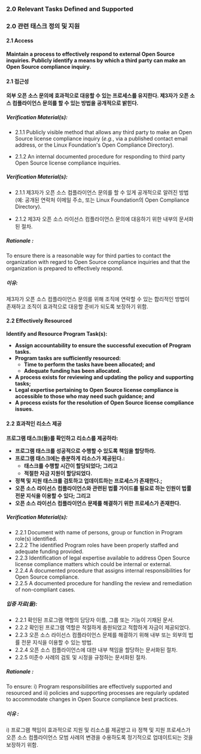 ### 2.0 Relevant Tasks Defined and Supported

### 2.0 관련 태스크 정의 및 지원


#### 2.1         Access

**Maintain a process to effectively respond to external Open Source inquiries. Publicly identify a means by which a third party can make an Open Source compliance inquiry.**

#### 2.1         접근성

**외부 오픈 소스 문의에 효과적으로 대응할 수 있는 프로세스를 유지한다. 제3자가 오픈 소스 컴플라이언스 문의를 할 수 있는 방법을 공개적으로 밝힌다.**

##### Verification Material(s):

- 2.1.1 Publicly visible method that allows any third party to make an Open Source license compliance inquiry (_e.g._, via a published contact email address, or the Linux Foundation&#39;s Open Compliance Directory).

- 2.1.2 An internal documented procedure for responding to third party Open Source license compliance inquiries.


##### Verification Material(s):

- 2.1.1 제3자가 오픈 소스 컴플라이언스 문의를 할 수 있게 공개적으로 알려진 방법 (예: 공개된 연락처 이메일 주소, 또는 Linux Foundation의 Open Compliance Directory).

- 2.1.2 제3자 오픈 소스 라이선스 컴플라이언스 문의에 대응하기 위한 내부의 문서화된 절차.

##### Rationale :
To ensure there is a reasonable way for third parties to contact the organization with regard to Open Source compliance inquiries and that the organization is prepared to effectively respond.

##### 이유:
제3자가 오픈 소스 컴플라이언스 문의를 위해 조직에 연락할 수 있는 합리적인 방법이 존재하고 조직이 효과적으로 대응할 준비가 되도록 보장하기 위함.

#### 2.2          Effectively Resourced

**Identify and Resource Program Task(s):**

- **Assign accountability to ensure the successful execution of Program tasks.**
- **Program tasks are sufficiently resourced:**
  - **Time to perform the tasks have been allocated; and**
  - **Adequate funding has been allocated.**
- **A process exists for reviewing and updating the policy and supporting tasks;**
- **Legal expertise pertaining to Open Source license compliance is accessible to those who may need such guidance; and**
- **A process exists for the resolution of Open Source license compliance issues.**


#### 2.2          효과적인 리소스 제공

**프로그램 태스크(들)를 확인하고 리소스를 제공하라:**

- **프로그램 태스크를 성공적으로 수행할 수 있도록 책임을 할당하라.**
- **프로그램 태스크에는 충분하게 리소스가 제공된다.:**
  - **태스크를 수행할 시간이 할당되었다; 그리고**
  - **적절한 자금 지원이 할당되었다.**
- **정책 및 지원 태스크를 검토하고 업데이트하는 프로세스가 존재한다.;**
- **오픈 소스 라이선스 컴플라이언스와 관련된 법률 가이드를 필요로 하는 인원이 법률 전문 지식을 이용할 수 있다; 그리고**
- **오픈 소스 라이선스 컴플라이언스 문제를 해결하기 위한 프로세스가 존재한다.**

##### Verification Material(s):

- 2.2.1 Document with name of persons, group or function in Program role(s) identified.
- 2.2.2 The identified Program roles have been properly staffed and adequate funding provided.
- 2.2.3 Identification of legal expertise available to address Open Source license compliance matters which could be internal or external.
- 2.2.4 A documented procedure that assigns internal responsibilities for Open Source compliance.
- 2.2.5 A documented procedure for handling the review and remediation of non-compliant cases.

##### 입증 자료(들):

- 2.2.1 확인된 프로그램 역할의 담당자 이름, 그룹 또는 기능이 기재된 문서.
- 2.2.2 확인된 프로그램 역할은 적절하게 충원되었고 적합하게 자금이 제공되었다.
- 2.2.3 오픈 소스 라이선스 컴플라이언스 문제를 해결하기 위해 내부 또는 외부의 법률 전문 지식을 이용할 수 있는 방법.
- 2.2.4 오픈 소스 컴플라이언스에 대한 내부 책임을 할당하는 문서화된 절차.
- 2.2.5 미준수 사례의 검토 및 시정을 규정하는 문서화된 절차.

##### Rationale :

To ensure: i) Program responsibilities are effectively supported and resourced and ii) policies and supporting processes are regularly updated to accommodate changes in Open Source compliance best practices.

##### 이유 :

i) 프로그램 책임이 효과적으로 지원 및 리소스를 제공받고 ii) 정책 및 지원 프로세스가 오픈 소스 컴플라이언스 모범 사례의 변경을 수용하도록 정기적으로 업데이트되는 것을 보장하기 위함.
